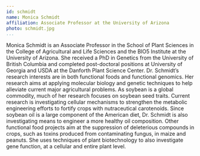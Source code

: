 ```yaml
---
id: schmidt
name: Monica Schmidt
affiliation: Associate Professor at the University of Arizona
photo: schmidt.jpg
...
```


Monica Schmidt is an Associate Professor in the School of Plant Sciences in the College of Agricultural and Life Sciences and the BIO5 Institute at the University of Arizona. She received a PhD in Genetics from the University of British Columbia and completed post-doctoral positions at University of Georgia and USDA at the Danforth Plant Science Center. Dr. Schmidt’s research interests are in both functional foods and functional genomics. Her research aims at applying molecular biology and genetic techniques to help alleviate current major agricultural problems. As soybean is a global commodity, much of her research focuses on soybean seed traits. Current research is investigating cellular mechanisms to strengthen the metabolic engineering efforts to fortify crops with nutraceutical carotenoids. Since soybean oil is a large component of the American diet, Dr. Schmidt is also investigating means to engineer a more healthy oil composition. Other functional food projects aim at the suppression of deleterious compounds in crops, such as toxins produced from contaminating fungus, in maize and peanuts. She uses techniques of plant biotechnology to also investigate gene function, at a cellular and entire plant level.
